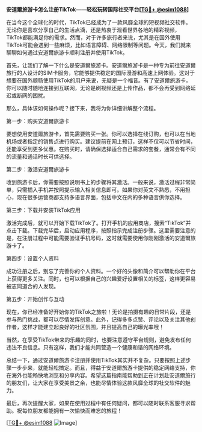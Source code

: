 **安道爾旅游卡怎么注册TikTok——轻松玩转国际社交平台[[TG💪+ @esim1088](https://t.me/s/esim1088)]**

在当今这个全球化的时代，TikTok已经成为了一款风靡全球的短视频社交软件。无论你是喜欢分享自己的生活点滴，还是热衷于观看世界各地的精彩视频，TikTok都能满足你的需求。然而，对于许多旅行者来说，尤其是在国外使用TikTok可能会遇到一些麻烦，比如语言障碍、网络限制等问题。今天，我们就来聊聊如何通过安道爾旅游卡顺利注册并使用TikTok。

首先，让我们了解一下什么是安道爾旅游卡。安道爾旅游卡是一种专为前往安道爾旅行的人设计的SIM卡服务，它能够提供稳定的国际漫游和高速上网体验。这对于想要在国外顺畅使用TikTok的用户来说，无疑是一个福音。有了安道爾旅游卡，你可以随时随地连接到互联网，无论是刷视频还是上传作品，都不会再受到网络延迟或断网的困扰。

那么，具体该如何操作呢？接下来，我将为你详细讲解整个流程。

第一步：购买安道爾旅游卡

要想使用安道爾旅游卡，首先需要购买一张。你可以选择在线订购，也可以在当地机场或者指定的销售点进行购买。建议提前在网上预订，这样不仅可以节省时间，还能享受到更多优惠。在购买时，请确保选择适合自己需求的套餐，通常会有不同的流量和通话时长可供选择。

第二步：激活安道爾旅游卡

收到旅游卡后，你需要按照说明书上的步骤将其激活。一般来说，激活过程非常简单，只需插入手机并按照提示输入相关信息即可。如果你对英文不熟悉，不用担心，现在很多运营商都支持多语言界面，包括中文在内的多种语言供你选择。

第三步：下载并安装TikTok应用

激活完成后，就可以开始下载TikTok了。打开手机的应用商店，搜索“TikTok”并点击下载。下载完毕后，启动应用程序，按照指示完成注册步骤。这里需要注意的是，在注册过程中可能需要验证手机号码，这时就需要使用你刚刚激活的安道爾旅游卡了。

第四步：设置个人资料

成功注册之后，别忘了完善你的个人资料。一个好的头像和简介可以帮助你在平台上获得更多关注。同时，也可以根据自己的兴趣爱好设置相关的标签，这样更容易被志同道合的人发现。

第五步：开始创作与互动

现在，你已经准备好开始你的TikTok之旅啦！无论是拍摄有趣的日常片段，还是参与热门挑战，都可以尽情发挥创意。此外，记得多多点赞、评论以及关注其他创作者，这样才能建立起良好的社区氛围，并且提高自己的曝光率哦！

当然，在享受TikTok带来的乐趣的同时，也要注意遵守平台规则，避免发布任何违法不良信息。只有这样，我们才能共同营造一个健康和谐的网络环境。

总结一下，通过安道爾旅游卡注册并使用TikTok其实并不复杂。只要按照上述步骤一步步来，就能轻松搞定。而且，得益于安道爾旅游卡提供的稳定网络支持，你在海外也能畅快地浏览和分享内容。希望这篇指南能帮助到正在计划赴安道爾旅行的朋友们，让大家在享受美景之余，也能尽情体验这款风靡全球的社交软件的魅力。

最后，再次提醒大家，如果在使用过程中有任何疑问，都可以随时联系客服寻求帮助。祝每位朋友都能拥有一次愉快而难忘的旅程！

[[TG💪+ @esim1088](https://t.me/s/esim1088) ![Image](https://i.postimg.cc/4NQfJmqS/Snipaste-2025-05-13-00-14-12.png)]